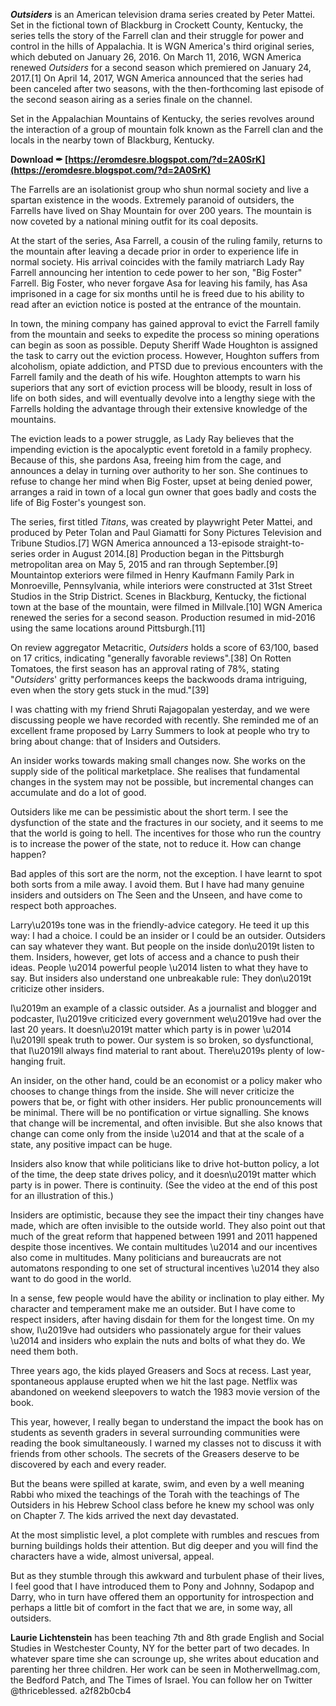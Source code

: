 ***Outsiders*** is an American television drama series created by Peter Mattei. Set in the fictional town of Blackburg in Crockett County, Kentucky, the series tells the story of the Farrell clan and their struggle for power and control in the hills of Appalachia. It is WGN America's third original series, which debuted on January 26, 2016. On March 11, 2016, WGN America renewed *Outsiders* for a second season which premiered on January 24, 2017.[1] On April 14, 2017, WGN America announced that the series had been canceled after two seasons, with the then-forthcoming last episode of the second season airing as a series finale on the channel.
 
Set in the Appalachian Mountains of Kentucky, the series revolves around the interaction of a group of mountain folk known as the Farrell clan and the locals in the nearby town of Blackburg, Kentucky.
 
**Download ✒ [https://eromdesre.blogspot.com/?d=2A0SrK](https://eromdesre.blogspot.com/?d=2A0SrK)**


 
The Farrells are an isolationist group who shun normal society and live a spartan existence in the woods. Extremely paranoid of outsiders, the Farrells have lived on Shay Mountain for over 200 years. The mountain is now coveted by a national mining outfit for its coal deposits.
 
At the start of the series, Asa Farrell, a cousin of the ruling family, returns to the mountain after leaving a decade prior in order to experience life in normal society. His arrival coincides with the family matriarch Lady Ray Farrell announcing her intention to cede power to her son, "Big Foster" Farrell. Big Foster, who never forgave Asa for leaving his family, has Asa imprisoned in a cage for six months until he is freed due to his ability to read after an eviction notice is posted at the entrance of the mountain.
 
In town, the mining company has gained approval to evict the Farrell family from the mountain and seeks to expedite the process so mining operations can begin as soon as possible. Deputy Sheriff Wade Houghton is assigned the task to carry out the eviction process. However, Houghton suffers from alcoholism, opiate addiction, and PTSD due to previous encounters with the Farrell family and the death of his wife. Houghton attempts to warn his superiors that any sort of eviction process will be bloody, result in loss of life on both sides, and will eventually devolve into a lengthy siege with the Farrells holding the advantage through their extensive knowledge of the mountains.
 
The eviction leads to a power struggle, as Lady Ray believes that the impending eviction is the apocalyptic event foretold in a family prophecy. Because of this, she pardons Asa, freeing him from the cage, and announces a delay in turning over authority to her son. She continues to refuse to change her mind when Big Foster, upset at being denied power, arranges a raid in town of a local gun owner that goes badly and costs the life of Big Foster's youngest son.
 
The series, first titled *Titans*, was created by playwright Peter Mattei, and produced by Peter Tolan and Paul Giamatti for Sony Pictures Television and Tribune Studios.[7] WGN America announced a 13-episode straight-to-series order in August 2014.[8] Production began in the Pittsburgh metropolitan area on May 5, 2015 and ran through September.[9] Mountaintop exteriors were filmed in Henry Kaufmann Family Park in Monroeville, Pennsylvania, while interiors were constructed at 31st Street Studios in the Strip District. Scenes in Blackburg, Kentucky, the fictional town at the base of the mountain, were filmed in Millvale.[10] WGN America renewed the series for a second season. Production resumed in mid-2016 using the same locations around Pittsburgh.[11]
 
On review aggregator Metacritic, *Outsiders* holds a score of 63/100, based on 17 critics, indicating "generally favorable reviews".[38] On Rotten Tomatoes, the first season has an approval rating of 78%, stating "*Outsiders*' gritty performances keeps the backwoods drama intriguing, even when the story gets stuck in the mud."[39]

I was chatting with my friend Shruti Rajagopalan yesterday, and we were discussing people we have recorded with recently. She reminded me of an excellent frame proposed by Larry Summers to look at people who try to bring about change: that of Insiders and Outsiders.
 
An insider works towards making small changes now. She works on the supply side of the political marketplace. She realises that fundamental changes in the system may not be possible, but incremental changes can accumulate and do a lot of good.
 
Outsiders like me can be pessimistic about the short term. I see the dysfunction of the state and the fractures in our society, and it seems to me that the world is going to hell. The incentives for those who run the country is to increase the power of the state, not to reduce it. How can change happen?
 
Bad apples of this sort are the norm, not the exception. I have learnt to spot both sorts from a mile away. I avoid them. But I have had many genuine insiders and outsiders on The Seen and the Unseen, and have come to respect both approaches.
 
Larry\u2019s tone was in the friendly-advice category. He teed it up this way: I had a choice. I could be an insider or I could be an outsider. Outsiders can say whatever they want. But people on the inside don\u2019t listen to them. Insiders, however, get lots of access and a chance to push their ideas. People \u2014 powerful people \u2014 listen to what they have to say. But insiders also understand one unbreakable rule: They don\u2019t criticize other insiders.
 
I\u2019m an example of a classic outsider. As a journalist and blogger and podcaster, I\u2019ve criticized every government we\u2019ve had over the last 20 years. It doesn\u2019t matter which party is in power \u2014 I\u2019ll speak truth to power. Our system is so broken, so dysfunctional, that I\u2019ll always find material to rant about. There\u2019s plenty of low-hanging fruit.
 
An insider, on the other hand, could be an economist or a policy maker who chooses to change things from the inside. She will never criticize the powers that be, or fight with other insiders. Her public pronouncements will be minimal. There will be no pontification or virtue signalling. She knows that change will be incremental, and often invisible. But she also knows that change can come only from the inside \u2014 and that at the scale of a state, any positive impact can be huge.
 
Insiders also know that while politicians like to drive hot-button policy, a lot of the time, the deep state drives policy, and it doesn\u2019t matter which party is in power. There is continuity. (See the video at the end of this post for an illustration of this.)
 
Insiders are optimistic, because they see the impact their tiny changes have made, which are often invisible to the outside world. They also point out that much of the great reform that happened between 1991 and 2011 happened despite those incentives. We contain multitudes \u2014 and our incentives also come in multitudes. Many politicians and bureaucrats are not automatons responding to one set of structural incentives \u2014 they also want to do good in the world.
 
In a sense, few people would have the ability or inclination to play either. My character and temperament make me an outsider. But I have come to respect insiders, after having disdain for them for the longest time. On my show, I\u2019ve had outsiders who passionately argue for their values \u2014 and insiders who explain the nuts and bolts of what they do. We need them both.
 
Three years ago, the kids played Greasers and Socs at recess. Last year, spontaneous applause erupted when we hit the last page. Netflix was abandoned on weekend sleepovers to watch the 1983 movie version of the book.
 
This year, however, I really began to understand the impact the book has on students as seventh graders in several surrounding communities were reading the book simultaneously. I warned my classes not to discuss it with friends from other schools. The secrets of the Greasers deserve to be discovered by each and every reader.
 
But the beans were spilled at karate, swim, and even by a well meaning Rabbi who mixed the teachings of the Torah with the teachings of The Outsiders in his Hebrew School class before he knew my school was only on Chapter 7. The kids arrived the next day devastated.
 
At the most simplistic level, a plot complete with rumbles and rescues from burning buildings holds their attention. But dig deeper and you will find the characters have a wide, almost universal, appeal.
 
But as they stumble through this awkward and turbulent phase of their lives, I feel good that I have introduced them to Pony and Johnny, Sodapop and Darry, who in turn have offered them an opportunity for introspection and perhaps a little bit of comfort in the fact that we are, in some way, all outsiders.
 
**Laurie Lichtenstein** has been teaching 7th and 8th grade English and Social Studies in Westchester County, NY for the better part of two decades. In whatever spare time she can scrounge up, she writes about education and parenting her three children. Her work can be seen in Motherwellmag.com, the Bedford Patch, and The Times of Israel. You can follow her on Twitter @thriceblessed.
 a2f82b0cb4
 
